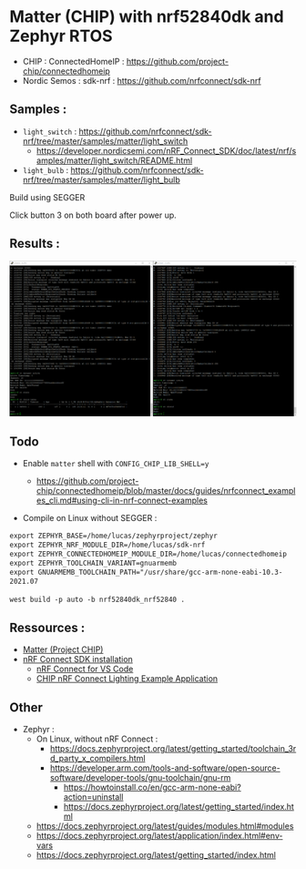 # Matter (CHIP) with nrf52840dk and Zephyr RTOS

- CHIP : ConnectedHomeIP : https://github.com/project-chip/connectedhomeip
- Nordic Semos : sdk-nrf : https://github.com/nrfconnect/sdk-nrf

## Samples :

- `light_switch` : https://github.com/nrfconnect/sdk-nrf/tree/master/samples/matter/light_switch
    - https://developer.nordicsemi.com/nRF_Connect_SDK/doc/latest/nrf/samples/matter/light_switch/README.html
- `light_bulb` : https://github.com/nrfconnect/sdk-nrf/tree/master/samples/matter/light_bulb

Build using SEGGER

Click button 3 on both board after power up.

## Results :

![](/pics/coms.png)

## Todo

- Enable `matter` shell with `CONFIG_CHIP_LIB_SHELL=y`
    - https://github.com/project-chip/connectedhomeip/blob/master/docs/guides/nrfconnect_examples_cli.md#using-cli-in-nrf-connect-examples

- Compile on Linux without SEGGER :
```
export ZEPHYR_BASE=/home/lucas/zephyrproject/zephyr
export ZEPHYR_NRF_MODULE_DIR=/home/lucas/sdk-nrf
export ZEPHYR_CONNECTEDHOMEIP_MODULE_DIR=/home/lucas/connectedhomeip
export ZEPHYR_TOOLCHAIN_VARIANT=gnuarmemb
export GNUARMEMB_TOOLCHAIN_PATH="/usr/share/gcc-arm-none-eabi-10.3-2021.07

west build -p auto -b nrf52840dk_nrf52840 .
```

## Ressources : 

- [Matter (Project CHIP)](https://developer.nordicsemi.com/nRF_Connect_SDK/doc/latest/nrf/ug_matter.html#ug-matter)
- [nRF Connect SDK installation](https://developer.nordicsemi.com/nRF_Connect_SDK/doc/latest/nrf/gs_assistant.html#gs-app-tcm)
    - [nRF Connect for VS Code](https://nordicplayground.github.io/vscode-nrf-connect/)
    - [CHIP nRF Connect Lighting Example Application](https://github.com/project-chip/connectedhomeip/tree/master/examples/lighting-app/nrfconnect)

## Other

- Zephyr : 
    - On Linux, without nRF Connect : 
        - https://docs.zephyrproject.org/latest/getting_started/toolchain_3rd_party_x_compilers.html
        - https://developer.arm.com/tools-and-software/open-source-software/developer-tools/gnu-toolchain/gnu-rm
            - https://howtoinstall.co/en/gcc-arm-none-eabi?action=uninstall
            - https://docs.zephyrproject.org/latest/getting_started/index.html
    - https://docs.zephyrproject.org/latest/guides/modules.html#modules
    - https://docs.zephyrproject.org/latest/application/index.html#env-vars
    - https://docs.zephyrproject.org/latest/getting_started/index.html